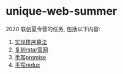 # unique-web-summer

2020 联创夏令营的任务, 包括以下内容:

1. [实现排序算法](/assignment/0)
2. [复刻rstar官网](/assignment/1)
3. [手写promise](/assignment/2)
4. [手写redux](/assignment/3)
